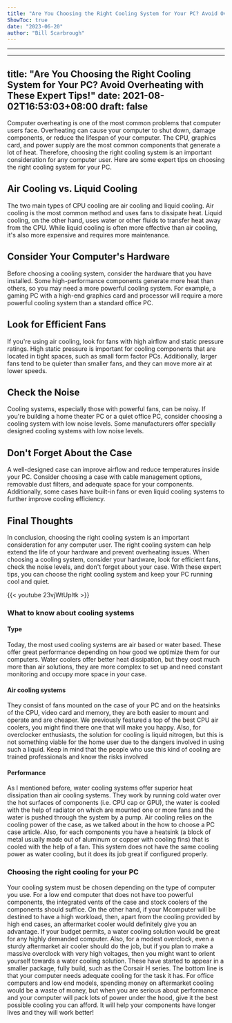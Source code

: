 ```yaml
---
title: "Are You Choosing the Right Cooling System for Your PC? Avoid Overheating with These Expert Tips!"
ShowToc: true 
date: "2023-06-20"
author: "Bill Scarbrough"
---
```

*****
---
title: "Are You Choosing the Right Cooling System for Your PC? Avoid Overheating with These Expert Tips!"
date: 2021-08-02T16:53:03+08:00
draft: false
---

Computer overheating is one of the most common problems that computer users face. Overheating can cause your computer to shut down, damage components, or reduce the lifespan of your computer. The CPU, graphics card, and power supply are the most common components that generate a lot of heat. Therefore, choosing the right cooling system is an important consideration for any computer user. Here are some expert tips on choosing the right cooling system for your PC.

## Air Cooling vs. Liquid Cooling

The two main types of CPU cooling are air cooling and liquid cooling. Air cooling is the most common method and uses fans to dissipate heat. Liquid cooling, on the other hand, uses water or other fluids to transfer heat away from the CPU. While liquid cooling is often more effective than air cooling, it's also more expensive and requires more maintenance.

## Consider Your Computer's Hardware

Before choosing a cooling system, consider the hardware that you have installed. Some high-performance components generate more heat than others, so you may need a more powerful cooling system. For example, a gaming PC with a high-end graphics card and processor will require a more powerful cooling system than a standard office PC.

## Look for Efficient Fans

If you're using air cooling, look for fans with high airflow and static pressure ratings. High static pressure is important for cooling components that are located in tight spaces, such as small form factor PCs. Additionally, larger fans tend to be quieter than smaller fans, and they can move more air at lower speeds.

## Check the Noise

Cooling systems, especially those with powerful fans, can be noisy. If you're building a home theater PC or a quiet office PC, consider choosing a cooling system with low noise levels. Some manufacturers offer specially designed cooling systems with low noise levels.

## Don't Forget About the Case

A well-designed case can improve airflow and reduce temperatures inside your PC. Consider choosing a case with cable management options, removable dust filters, and adequate space for your components. Additionally, some cases have built-in fans or even liquid cooling systems to further improve cooling efficiency.

## Final Thoughts

In conclusion, choosing the right cooling system is an important consideration for any computer user. The right cooling system can help extend the life of your hardware and prevent overheating issues. When choosing a cooling system, consider your hardware, look for efficient fans, check the noise levels, and don't forget about your case. With these expert tips, you can choose the right cooling system and keep your PC running cool and quiet.

{{< youtube 23vjWtUpItk >}} 





 
### What to know about cooling systems
 
#### Type


Today, the most used cooling systems are air based or water based. These offer great performance depending on how good we optimize them for our computers. Water coolers offer better heat dissipation, but they cost much more than air solutions, they are more complex to set up and need constant monitoring and occupy more space in your case.

 
#### Air cooling systems


They consist of fans mounted on the case of your PC and on the heatsinks of the CPU, video card and memory, they are both easier to mount and operate and are cheaper. We previously featured a top of the best CPU air coolers, you might find there one that will make you happy. Also, for overclocker enthusiasts, the solution for cooling is liquid nitrogen, but this is not something viable for the home user due to the dangers involved in using such a liquid. Keep in mind that the people who use this kind of cooling are trained professionals and know the risks involved

 
#### Performance


As I mentioned before, water cooling systems offer superior heat dissipation than air cooling systems. They work by running cold water over the hot surfaces of components (i.e. CPU cap or GPU), the water is cooled with the help of radiator on which are mounted one or more fans and the water is pushed through the system by a pump. Air cooling relies on the cooling power of the case, as we talked about in the how to choose a PC case article. Also, for each components you have a heatsink (a block of metal usually made out of aluminum or copper with cooling fins) that is cooled with the help of a fan. This system does not have the same cooling power as water cooling, but it does its job great if configured properly.

 
### Choosing the right cooling for your PC


Your cooling system must be chosen depending on the type of computer you use. For a low end computer that does not have too powerful components, the integrated vents of the case and stock coolers of the components should suffice. On the other hand, if your Mcomputer will be destined to have a high workload, then, apart from the cooling provided by high end cases, an aftermarket cooler would definitely give you an advantage. If your budget permits, a water cooling solution would be great for any highly demanded computer.
Also, for a modest overclock, even a sturdy aftermarket air cooler should do the job, but if you plan to make a massive overclock with very high voltages, then you might want to orient yourself towards a water cooling solution. These have started to appear in a smaller package, fully build, such as the Corsair H series. The bottom line is that your computer needs adequate cooling for the task it has. For office computers and low end models, spending money on aftermarket cooling would be a waste of money, but when you are serious about performance and your computer will pack lots of power under the hood, give it the best possible cooling you can afford. It will help your components have longer lives and they will work better!




